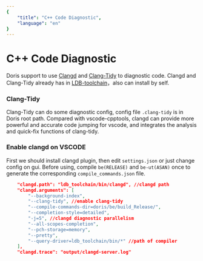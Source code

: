 ```yaml
---
{
    "title": "C++ Code Diagnostic",
    "language": "en"
}
---
```


<!-- 
Licensed to the Apache Software Foundation (ASF) under one
or more contributor license agreements.  See the NOTICE file
distributed with this work for additional information
regarding copyright ownership.  The ASF licenses this file
to you under the Apache License, Version 2.0 (the
"License"); you may not use this file except in compliance
with the License.  You may obtain a copy of the License at

  http://www.apache.org/licenses/LICENSE-2.0

Unless required by applicable law or agreed to in writing,
software distributed under the License is distributed on an
"AS IS" BASIS, WITHOUT WARRANTIES OR CONDITIONS OF ANY
KIND, either express or implied.  See the License for the
specific language governing permissions and limitations
under the License.
-->

# C++ Code Diagnostic

Doris support to use [Clangd](https://clangd.llvm.org/) and [Clang-Tidy](https://clang.llvm.org/extra/clang-tidy/) 
to diagnostic code. Clangd and Clang-Tidy already has in [LDB-toolchain](/docs/install/source-install/compilation-with-ldb-toolchain)，also can install by self.

### Clang-Tidy
Clang-Tidy can do some diagnostic config, config file `.clang-tidy` is in Doris root path. Compared with vscode-cpptools, clangd can provide more powerful and accurate code jumping for vscode, and integrates the analysis and quick-fix functions of clang-tidy.

### Enable clangd on VSCODE

First we should install clangd plugin, then edit `settings.json` or just change config on gui.
Before using, compile `be(RELEASE)` and `be-ut(ASAN)` once to generate the corresponding `compile_commands.json` file.

```json
    "clangd.path": "ldb_toolchain/bin/clangd", //clangd path
    "clangd.arguments": [
        "--background-index",
        "--clang-tidy", //enable clang-tidy
        "--compile-commands-dir=doris/be/build_Release/",
        "--completion-style=detailed",
        "-j=5", //clangd diagnostic parallelism
        "--all-scopes-completion",
        "--pch-storage=memory",
        "--pretty",
        "--query-driver=ldb_toolchain/bin/*" //path of compiler
    ],
    "clangd.trace": "output/clangd-server.log"
```
